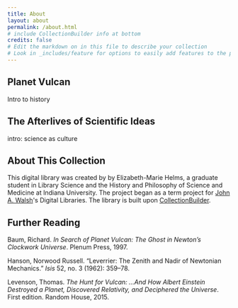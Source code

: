 ```yaml
---
title: About
layout: about
permalink: /about.html
# include CollectionBuilder info at bottom
credits: false
# Edit the markdown on in this file to describe your collection
# Look in _includes/feature for options to easily add features to the page
---
```


## Planet Vulcan

Intro to history

## The Afterlives of Scientific Ideas

intro: science as culture

## About This Collection

This digital library was created by by Elizabeth-Marie Helms, a graduate student in Library Science and the History and Philosophy of Science and Medicine at Indiana University. The project began as a term project for [John A. Walsh](https://jawalsh.github.io/)'s Digital Libraries. The library is built upon [CollectionBuilder](https://collectionbuilder.github.io/).

## Further Reading

Baum, Richard. *In Search of Planet Vulcan: The Ghost in Newton’s Clockwork Universe*. Plenum Press, 1997.

Hanson, Norwood Russell. “Leverrier: The Zenith and Nadir of Newtonian Mechanics.” *Isis* 52, no. 3 (1962): 359–78.

Levenson, Thomas. *The Hunt for Vulcan: ...And How Albert Einstein Destroyed a Planet, Discovered Relativity, and Deciphered the Universe*. First edition. Random House, 2015.
